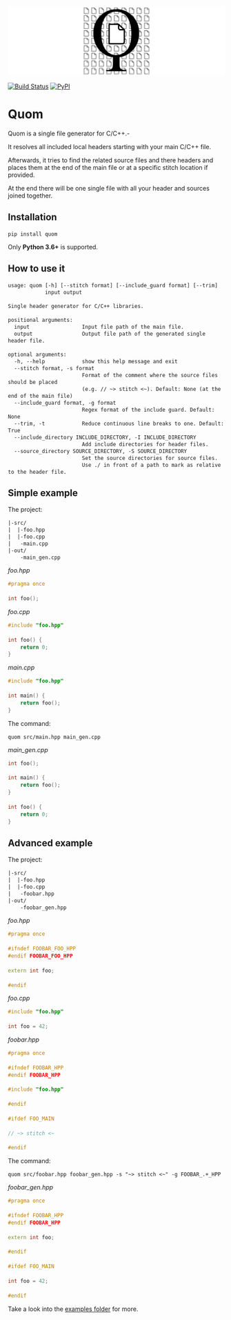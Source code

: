 ![logo](https://raw.githubusercontent.com/Viatorus/quom/master/artwork/logo_banner.png)

[![Build Status](https://github.com/Viatorus/quom/workflows/Testing/badge.svg)](https://github.com/viatorus/quom/actions)
[![PyPI](https://img.shields.io/pypi/v/quom.svg)](https://pypi.org/project/Quom/)


# Quom
Quom is a single file generator for C/C++.-

It resolves all included local headers starting with your main C/C++ file.

Afterwards, it tries to find the related source files and there headers and places them at the end of the main file
or at a specific stitch location if provided.

At the end there will be one single file with all your header and sources joined together.

## Installation

```
pip install quom
```

Only **Python 3.6+** is supported.

## How to use it

```
usage: quom [-h] [--stitch format] [--include_guard format] [--trim]
            input output

Single header generator for C/C++ libraries.

positional arguments:
  input                 Input file path of the main file.
  output                Output file path of the generated single header file.

optional arguments:
  -h, --help            show this help message and exit
  --stitch format, -s format
                        Format of the comment where the source files should be placed
                        (e.g. // ~> stitch <~). Default: None (at the end of the main file)
  --include_guard format, -g format
                        Regex format of the include guard. Default: None
  --trim, -t            Reduce continuous line breaks to one. Default: True
  --include_directory INCLUDE_DIRECTORY, -I INCLUDE_DIRECTORY
                        Add include directories for header files.
  --source_directory SOURCE_DIRECTORY, -S SOURCE_DIRECTORY
                        Set the source directories for source files.
                        Use ./ in front of a path to mark as relative to the header file.

```

## Simple example

The project:

```
|-src/
|  |-foo.hpp
|  |-foo.cpp
|   -main.cpp
|-out/
    -main_gen.cpp
```

*foo.hpp*

```cpp
#pragma once

int foo();
```

*foo.cpp*

```cpp
#include "foo.hpp"

int foo() {
    return 0;
}
```

*main.cpp*

```cpp
#include "foo.hpp"

int main() {
    return foo();
}
```

The command:

```
quom src/main.hpp main_gen.cpp
```

*main_gen.cpp*

```cpp
int foo();

int main() {
    return foo();
}

int foo() {
    return 0;
}
```

## Advanced example

The project:

```
|-src/
|  |-foo.hpp
|  |-foo.cpp
|   -foobar.hpp
|-out/
    -foobar_gen.hpp
```

*foo.hpp*

```cpp
#pragma once

#ifndef FOOBAR_FOO_HPP
#endif FOOBAR_FOO_HPP

extern int foo; 

#endif
```

*foo.cpp*

```cpp
#include "foo.hpp"

int foo = 42;
```

*foobar.hpp*

```cpp
#pragma once

#ifndef FOOBAR_HPP
#endif FOOBAR_HPP

#include "foo.hpp"

#endif

#ifdef FOO_MAIN

// ~> stitch <~

#endif
```

The command:

```
quom src/foobar.hpp foobar_gen.hpp -s "~> stitch <~" -g FOOBAR_.+_HPP
```

*foobar_gen.hpp*

```cpp
#pragma once

#ifndef FOOBAR_HPP
#endif FOOBAR_HPP

extern int foo;

#endif

#ifdef FOO_MAIN

int foo = 42;

#endif
```

Take a look into the [examples folder](examples/) for more.
